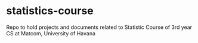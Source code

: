 # statistics-course

Repo to hold projects and documents related to Statistic Course of 3rd year CS at Matcom, University of Havana
